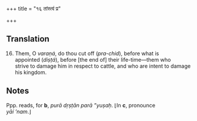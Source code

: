 +++
title = "१६ तांस्त्वं प्र"

+++
## Translation
16. Them, O *varaṇá*, do thou cut off (*pra-chid*), before what is  
appointed (*diṣṭá*), before \[the end of\] their life-time—them who  
strive to damage him in respect to cattle, and who are intent to damage  
his kingdom.

## Notes
Ppp. reads, for **b**, *purā dṛṣṭān parā ”yuṣaḥ*. ⌊In **c**, pronounce  
*yāí ’nam*.⌋
